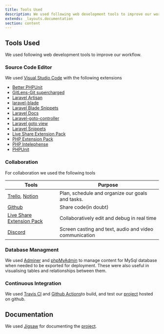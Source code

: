```yaml
---
title: Tools Used
description: We used following web development tools to improve our workflow.
extends: _layouts.documentation
section: content
---
```


## Tools Used

We used following web development tools to improve our workflow.

### Source Code Editor

We used [Visual Studio Code](https://code.visualstudio.com/) with the following extensions

* [Better PHPUnit](https://marketplace.visualstudio.com/items?itemName=calebporzio.better-**phpunit**)
* [GitLens-Git supercharged](https://marketplace.visualstudio.com/items?itemName=eamodio.gitlens)
* [Laravel Artisan](https://marketplace.visualstudio.com/items?itemName=ryannaddy.laravel-artisan)
* [laravel-blade](https://marketplace.visualstudio.com/items?itemName=cjhowe7.laravel-blade)
* [Laravel Blade Snippets](https://marketplace.visualstudio.com/items?itemName=onecentlin.laravel-blade)
* [Laravel Docs](https://marketplace.visualstudio.com/items?itemName=austenc.laravel-docs)
* [Laravel-goto-controller](https://marketplace.visualstudio.com/items?itemName=stef-k.laravel-goto-controller)
* [Laravel goto view](https://marketplace.visualstudio.com/items?itemName=codingyu.laravel-goto-view)
* [Laravel Snippets](https://marketplace.visualstudio.com/items?itemName=onecentlin.laravel5-snippets)
* [Live Share Extension Pack](https://marketplace.visualstudio.com/items?itemName=MS-vsliveshare.vsliveshare-pack)
* [PHP Extension Pack](https://marketplace.visualstudio.com/items?itemName=felixfbecker.php-pack)
* [PHP Intelephense](https://marketplace.visualstudio.com/items?itemName=bmewburn.vscode-intelephense-client)
* [PHPUnit](https://marketplace.visualstudio.com/items?itemName=emallin.phpunit)


### Collaboration

For collaboration we used the following tools

| Tools  | Purpose |
| ------ | ------- |
| [Trello](https://trello.com), [Notion](https://www.notion.so)| Plan, schedule and organize our goals and tasks. |
| [Github](https://github.com/) | Share code(in doubt)|
|  [Live Share Extension Pack](https://marketplace.visualstudio.com/items?itemName=MS-vsliveshare.vsliveshare-pack) | Collaboratively edit and debug in real time |
| [Discord](https://discord.com/) | Screen casting and text, audio and video communication |


### Database Managment

We used [Adminer](https://www.adminer.org/) and [phpMyAdmin](https://www.phpmyadmin.net/) to manage content for MySql database when needed to be exported for deployment. These were also useful in visualising tables and relationships between them. 


### Continuous Integration

We used [Travis CI](https://github.com/marketplace/travis-ci) and [Github Actions](https://github.com/features/actions)to build, and test our [project](https://github.com/ducs-office/ducs-office-automation-docs) hosted on github.


## Documentation

We used [Jigsaw](https://jigsaw.tighten.co/) for documenting the [project](https://github.com/ducs-office/ducs-office-automation-docs). 






